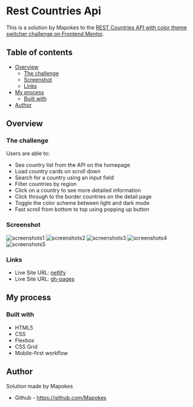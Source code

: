 # Rest Countries Api

This is a solution by Mapokes to the [REST Countries API with color theme switcher challenge on Frontend Mentor](https://www.frontendmentor.io/challenges/rest-countries-api-with-color-theme-switcher-5cacc469fec04111f7b848ca).

## Table of contents

- [Overview](#overview)
  - [The challenge](#the-challenge)
  - [Screenshot](#screenshot)
  - [Links](#links)
- [My process](#my-process)
  - [Built with](#built-with)
- [Author](#author)

## Overview

### The challenge

Users are able to:

- See country list from the API on the homepage
- Load country cards on scroll down
- Search for a country using an input field
- Filter countries by region
- Click on a country to see more detailed information
- Click through to the border countries on the detail page
- Toggle the color scheme between light and dark mode
- Fast scroll from bottom to top using popping up button

### Screenshot

![screenshots1](https://i.postimg.cc/JmdHF5tV/1.png)
![screenshots2](https://i.postimg.cc/bJZyz2y0/2.png)
![screenshots3](https://i.postimg.cc/ZqKYMMXM/3.png)
![screenshots4](https://i.postimg.cc/CKPMT4gL/4.png)
![screenshots5](https://i.postimg.cc/jShdvb3f/5.png)

### Links

- Live Site URL: [netlify](https://luxury-malabi-0cf965.netlify.app/)
- Live Site URL: [gh-pages](https://mapokes.github.io/Rest-Countries-Api/)

## My process

### Built with

- HTML5
- CSS
- Flexbox
- CSS Grid
- Mobile-first workflow

## Author

Solution made by Mapokes

- Github - https://github.com/Mapokes
